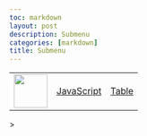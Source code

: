 ```yaml
---
toc: markdown                                                               
layout: post
description: Submenu
categories: [markdown]
title: Submenu  
---
```

>  
<table>
    <tr>
        <td><img src="{{site.baseurl}}//images/teslaphoto.png" height="60" 
        alt=""></td>
        <td><a href="{{site.baseurl}}/week5/2022/09/23/javascript.html">JavaScript</a></td>
        <td><a href="{{site.baseurl}}/week5/2022/09/23/htmljavascripttable.html">Table</a></td>
    </tr>
</table>
>
